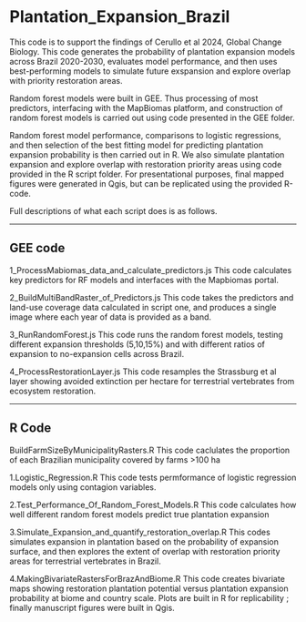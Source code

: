 # Plantation_Expansion_Brazil
This code is to support the findings of Cerullo et al 2024, Global Change Biology. This code generates the probability of plantation expansion models across Brazil 2020-2030, evaluates model performance, and then uses best-performing models to simulate future exspansion and explore overlap with priority restoration areas. 

Random forest models were built in GEE. Thus processing of most predictors, interfacing with the MapBiomas platform, and construction of random forest models is carried out using code presented in the GEE folder. 

Random forest model performance, comparisons to logistic regressions, and then selection of the best fitting model for predicting plantation expansion probability is then carried out in R. We also simulate plantation expansion and explore overlap with restoration priority areas using code provided in the R script folder. For presentational purposes, final mapped figures were generated in Qgis, but can be replicated using the provided R-code. 

Full descriptions of what each script does is as follows. 

-----------
GEE code 
-----------

1_ProcessMabiomas_data_and_calculate_predictors.js
This code calculates key predictors for RF models and interfaces with the Mapbiomas portal. 

2_BuildMultiBandRaster_of_Predictors.js
This code takes the predictors and land-use coverage data calculated in script one, and produces
a single image where each year of data is provided as a band.

3_RunRandomForest.js
This code runs the random forest models, testing different expansion thresholds (5,10,15%)
and with different ratios of expansion to no-expansion cells across Brazil. 

4_ProcessRestorationLayer.js
This code resamples the Strassburg et al layer showing avoided extinction per hectare
for terrestrial vertebrates from ecosystem restoration. 

-----------
R Code
-----------

BuildFarmSizeByMunicipalityRasters.R
This code caclulates the proportion of each Brazilian municipality covered by farms >100 ha 

1.Logistic_Regression.R
This code tests permformance of logistic regression models only using contagion variables. 

2.Test_Performance_Of_Random_Forest_Models.R
This code calculates how well different random forest models predict true plantation expansion

3.Simulate_Expansion_and_quantify_restoration_overlap.R
This codes simulates expansion in plantation based on the probability of expansion surface,
and then explores the extent of overlap with restoration priority areas for terrestrial vertebrates in Brazil. 

4.MakingBivariateRastersForBrazAndBiome.R
This code creates bivariate maps showing restoration plantation potential versus 
plantation expansion probability at biome and country scale. Plots are built in R for 
replicability ; finally manuscript figures were built in Qgis. 
